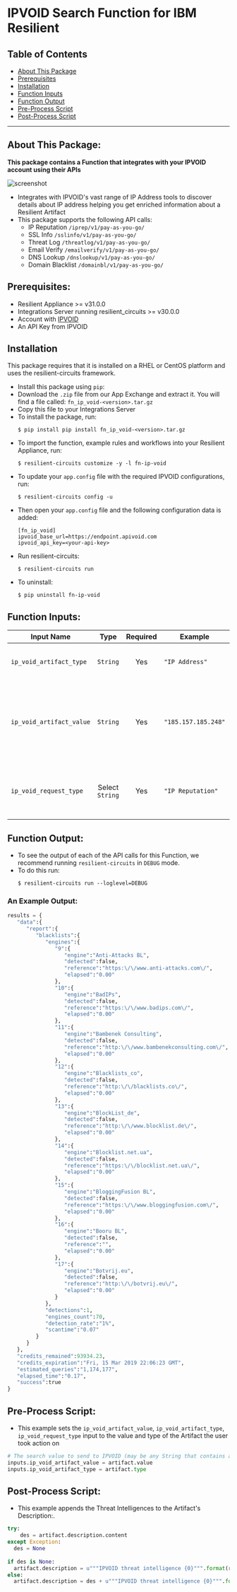 # IPVOID Search Function for IBM Resilient

## Table of Contents
  - [About This Package](#about-this-package)
  - [Prerequisites](#prerequisites)
  - [Installation](#installation)
  - [Function Inputs](#function-inputs)
  - [Function Output](#function-output)
  - [Pre-Process Script](#pre-process-script)
  - [Post-Process Script](#post-process-script)
---

## About This Package:
**This package contains a Function that integrates with your IPVOID account using their APIs**

 ![screenshot](./screenshots/screen1.png)

* Integrates with IPVOID's vast range of IP Address tools to discover details about IP address helping you get enriched information about a Resilient Artifact
* This package supports the following API calls:
  * IP Reputation `/iprep/v1/pay-as-you-go/`
  * SSL Info `/sslinfo/v1/pay-as-you-go/`
  * Threat Log `/threatlog/v1/pay-as-you-go/`
  * Email Verify `/emailverify/v1/pay-as-you-go/`
  * DNS Lookup `/dnslookup/v1/pay-as-you-go/`
  * Domain Blacklist `/domainbl/v1/pay-as-you-go/`

## Prerequisites:
* Resilient Appliance >= v31.0.0
* Integrations Server running resilient_circuits >= v30.0.0
* Account with [IPVOID](http://www.ipvoid.com/)
* An API Key from IPVOID

## Installation    
This package requires that it is installed on a RHEL or CentOS platform and uses the resilient-circuits framework.    
* Install this package using `pip`:
* Download the `.zip` file from our App Exchange and extract it. You will find a file called: `fn_ip_void-<version>.tar.gz`
* Copy this file to your Integrations Server
* To install the package, run:
    ```
    $ pip install pip install fn_ip_void-<version>.tar.gz
    ```
* To import the function, example rules and workflows into your Resilient Appliance, run:
    ```
    $ resilient-circuits customize -y -l fn-ip-void
    ```
* To update your `app.config` file with the required IPVOID configurations, run:
    ```
    $ resilient-circuits config -u
    ```
* Then open your `app.config` file and the following configuration data is added:
    ```
    [fn_ip_void]
    ipvoid_base_url=https://endpoint.apivoid.com
    ipvoid_api_key=<your-api-key>
    ```
* Run resilient-circuits:
    ```
    $ resilient-circuits run
    ```
* To uninstall:
    ```
    $ pip uninstall fn-ip-void
    ```

## Function Inputs:
| Input Name | Type | Required | Example | Info |
| ------------- | :--: | :-------:| ------- | ---- |
| `ip_void_artifact_type` | `String` | Yes | `"IP Address"` | Helps to identify request type |
| `ip_void_artifact_value` | `String` | Yes | `"185.157.185.248"` | Make search on given value, IP Address or DNS Name |
| `ip_void_request_type` | Select `String` | Yes | `"IP Reputation"` | Makes sure which IPVOID service to call |

## Function Output:
* To see the output of each of the API calls for this Function, we recommend running `resilient-circuits` in `DEBUG` mode.
* To do this run:
    ```
    $ resilient-circuits run --loglevel=DEBUG
    ```

### An Example Output:
```python
results = {
   "data":{
      "report":{
         "blacklists":{
            "engines":{
               "9":{
                  "engine":"Anti-Attacks BL",
                  "detected":false,
                  "reference":"https:\/\/www.anti-attacks.com\/",
                  "elapsed":"0.00"
               },
               "10":{
                  "engine":"BadIPs",
                  "detected":false,
                  "reference":"https:\/\/www.badips.com\/",
                  "elapsed":"0.00"
               },
               "11":{
                  "engine":"Bambenek Consulting",
                  "detected":false,
                  "reference":"http:\/\/www.bambenekconsulting.com\/",
                  "elapsed":"0.00"
               },
               "12":{
                  "engine":"Blacklists_co",
                  "detected":false,
                  "reference":"http:\/\/blacklists.co\/",
                  "elapsed":"0.00"
               },
               "13":{
                  "engine":"BlockList_de",
                  "detected":false,
                  "reference":"http:\/\/www.blocklist.de\/",
                  "elapsed":"0.00"
               },
               "14":{
                  "engine":"Blocklist.net.ua",
                  "detected":false,
                  "reference":"https:\/\/blocklist.net.ua\/",
                  "elapsed":"0.00"
               },
               "15":{
                  "engine":"BloggingFusion BL",
                  "detected":false,
                  "reference":"https:\/\/www.bloggingfusion.com\/",
                  "elapsed":"0.00"
               },
               "16":{
                  "engine":"Booru BL",
                  "detected":false,
                  "reference":"",
                  "elapsed":"0.00"
               },
               "17":{
                  "engine":"Botvrij.eu",
                  "detected":false,
                  "reference":"http:\/\/botvrij.eu\/",
                  "elapsed":"0.00"
               }
            },
            "detections":1,
            "engines_count":70,
            "detection_rate":"1%",
            "scantime":"0.07"
         }
      }
   },
   "credits_remained":93934.23,
   "credits_expiration":"Fri, 15 Mar 2019 22:06:23 GMT",
   "estimated_queries":"1,174,177",
   "elapsed_time":"0.17",
   "success":true
}
```
## Pre-Process Script:
* This example sets the `ip_void_artifact_value`, `ip_void_artifact_type`, `ip_void_request_type` input to the value and type of the Artifact the user took action on
```python
# The search value to send to IPVOID (may be any String that contains an IP Address, URL etc.)
inputs.ip_void_artifact_value = artifact.value
inputs.ip_void_artifact_type = artifact.type
```

## Post-Process Script:
* This example appends the Threat Intelligences to the Artifact's Description:.
```python
try:
    des = artifact.description.content
except Exception:
  des = None
  
if des is None:
  artifact.description = u"""IPVOID threat intelligence {0}""".format(results["data"])
else:
  artifact.description = des + u"""IPVOID threat intelligence {0}""".format(results["data"])
```
